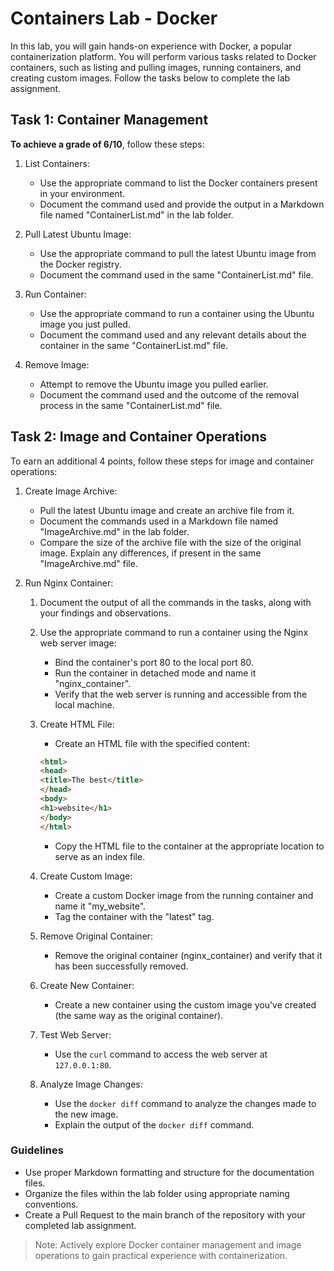 # Containers Lab - Docker

In this lab, you will gain hands-on experience with Docker, a popular containerization platform. You will perform various tasks related to Docker containers, such as listing and pulling images, running containers, and creating custom images. Follow the tasks below to complete the lab assignment.

## Task 1: Container Management

**To achieve a grade of 6/10**, follow these steps:

1. List Containers:
   - Use the appropriate command to list the Docker containers present in your environment.
   - Document the command used and provide the output in a Markdown file named "ContainerList.md" in the lab folder.

2. Pull Latest Ubuntu Image:
   - Use the appropriate command to pull the latest Ubuntu image from the Docker registry.
   - Document the command used in the same "ContainerList.md" file.

3. Run Container:
   - Use the appropriate command to run a container using the Ubuntu image you just pulled.
   - Document the command used and any relevant details about the container in the same "ContainerList.md" file.

4. Remove Image:
   - Attempt to remove the Ubuntu image you pulled earlier.
   - Document the command used and the outcome of the removal process in the same "ContainerList.md" file.

## Task 2: Image and Container Operations

To earn an additional 4 points, follow these steps for image and container operations:

1. Create Image Archive:
   - Pull the latest Ubuntu image and create an archive file from it.
   - Document the commands used in a Markdown file named "ImageArchive.md" in the lab folder.
   - Compare the size of the archive file with the size of the original image. Explain any differences, if present in the same "ImageArchive.md" file.

2. Run Nginx Container:
   1. Document the output of all the commands in the tasks, along with your findings and observations.
   2. Use the appropriate command to run a container using the Nginx web server image:
      - Bind the container's port 80 to the local port 80.
      - Run the container in detached mode and name it "nginx_container".
      - Verify that the web server is running and accessible from the local machine.

   3. Create HTML File:
      - Create an HTML file with the specified content:

      ```html
      <html>
      <head>
      <title>The best</title>
      </head>
      <body>
      <h1>website</h1>
      </body>
      </html>
      ```

      - Copy the HTML file to the container at the appropriate location to serve as an index file.

   4. Create Custom Image:
      - Create a custom Docker image from the running container and name it "my_website".
      - Tag the container with the "latest" tag.

   5. Remove Original Container:
      - Remove the original container (nginx_container) and verify that it has been successfully removed.

   6. Create New Container:
      - Create a new container using the custom image you've created (the same way as the original container).

   7. Test Web Server:
      - Use the `curl` command to access the web server at `127.0.0.1:80`.

   8. Analyze Image Changes:
      - Use the `docker diff` command to analyze the changes made to the new image.
      - Explain the output of the `docker diff` command.

### Guidelines

- Use proper Markdown formatting and structure for the documentation files.
- Organize the files within the lab folder using appropriate naming conventions.
- Create a Pull Request to the main branch of the repository with your completed lab assignment.

> Note: Actively explore Docker container management and image operations to gain practical experience with containerization.

